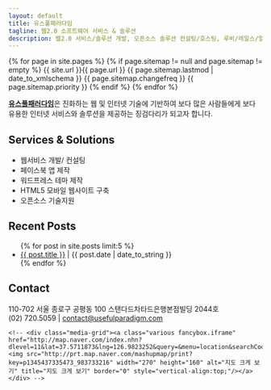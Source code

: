 ```yaml
---
layout: default
title: 유스풀패러다임
tagline: 웹2.0 소프트웨어 서비스 & 솔루션
description: 웹2.0 서비스/솔루션 개발, 오픈소스 솔루션 컨설팅/호스팅, 루비/레일스/얼랭 개발, 페이스북 앱 개발/제작, 워드프레스 웹사이트 제작,  페이스북Facebook/트위터Twitter/소셜웹SocialWeb 개발 및 컨설팅
---
```


  {% for page in site.pages %}
  {% if page.sitemap != null and page.sitemap != empty %}
  <url>
    <loc>{{ site.url }}{{ page.url }}</loc>
    <lastmod>{{ page.sitemap.lastmod | date_to_xmlschema }}</lastmod>
    <changefreq>{{ page.sitemap.changefreq }}</changefreq>
    <priority>{{ page.sitemap.priority }}</priority>
  </url>
  {% endif %}
  {% endfor %}


<p class="about justify">
  <strong><a href="/">유스풀패러다임</a></strong>은
	진화하는 웹 및 인터넷 기술에 기반하여 보다 많은 사람들에게 보다 유용한 인터넷 서비스와 솔루션을 제공하는 징검다리가 되고자 합니다.
</p>


## Services & Solutions

<ul>
	<li>웹서비스 개발/ 컨설팅</li>
	<li>페이스북 앱 제작</li>
	<li>워드프레스 테마 제작</li>
	<li>HTML5 모바일 웹사이트 구축</li>
	<li>오픈소스 기술지원</li>
</ul>	


## Recent Posts

<ul class="posts">
  {% for post in site.posts limit:5 %}
    <!-- <li><span>{{ post.date | date_to_string }}</span> &raquo; <a href="{{ BASE_PATH }}{{ post.url }}">{{ post.title }}</a></li> -->
    <li><a href="{{ BASE_PATH }}{{ post.url }}">{{ post.title }}</a> | <span>{{ post.date | date_to_string }}</span></li>
  {% endfor %}
</ul>

## Contact

<p>
110-702 서울 종로구 공평동 100 스탠다드차타드은행본점빌딩 2044호<br/>
(02) 720.5059 | <a href='mailto:contact@usefulparadigm.com'>contact@usefulparadigm.com</a><br/>

	<!-- <div class="media-grid"><a class="various fancybox.iframe" href="http://map.naver.com/index.nhn?dlevel=11&lat=37.5711873&lng=126.9823252&query=&menu=location&searchCoord=&tab=1&pinId=30858388&pinType=site&pinTitle=7Jyg7Iqk7ZKA7Yyo65%2Bs64uk7J6E&mapMode=0&enc=b64"><img src="http://prt.map.naver.com/mashupmap/print?key=p1345437335473_983733216" width="270" height="160" alt="지도 크게 보기" title="지도 크게 보기" border="0" style="vertical-align:top;"/></a></div> -->
</p>


